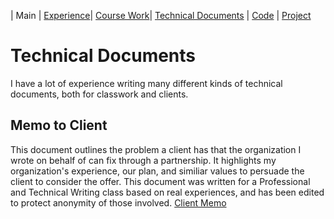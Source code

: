 | Main | [Experience](Experience.md)| [Course Work](Courses.md)| [Technical Documents](Technical.md) | [Code](Code.md) | [Project](Project.md)

# Technical Documents

I have a lot of experience writing many different kinds of technical documents, both for classwork and clients.

## Memo to Client

This document outlines the problem a client has that the organization I wrote on behalf of can fix through a partnership. It highlights my organization's experience, our plan, and similiar values to persuade the client to consider the offer. This document was written for a Professional and Technical Writing class based on real experiences, and has been edited to protect anonymity of those involved.
[Client Memo](clientmemo.pdf)
